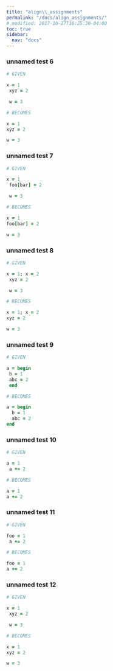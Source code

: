 ```yaml
---
title: "align\\_assignments"
permalink: "/docs/align_assignments/"
# modified: 2017-10-27T16:25:30-04:00
toc: true
sidebar:
  nav: "docs"
---
```

### unnamed test 6
```ruby
# GIVEN

x = 1
 xyz = 2

 w = 3

```
```ruby
# BECOMES

x = 1
xyz = 2

w = 3
```
### unnamed test 7
```ruby
# GIVEN

x = 1
 foo[bar] = 2

 w = 3

```
```ruby
# BECOMES

x = 1
foo[bar] = 2

w = 3
```
### unnamed test 8
```ruby
# GIVEN

x = 1; x = 2
 xyz = 2

 w = 3

```
```ruby
# BECOMES

x = 1; x = 2
xyz = 2

w = 3
```
### unnamed test 9
```ruby
# GIVEN

a = begin
 b = 1
 abc = 2
 end

```
```ruby
# BECOMES

a = begin
  b = 1
  abc = 2
end
```
### unnamed test 10
```ruby
# GIVEN

a = 1
 a += 2

```
```ruby
# BECOMES

a = 1
a += 2
```
### unnamed test 11
```ruby
# GIVEN

foo = 1
 a += 2

```
```ruby
# BECOMES

foo = 1
a += 2
```
### unnamed test 12
```ruby
# GIVEN

x = 1
 xyz = 2

 w = 3

```
```ruby
# BECOMES

x = 1
xyz = 2

w = 3
```
